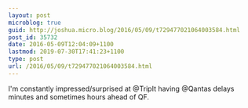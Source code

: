 ```yaml
---
layout: post
microblog: true
guid: http://joshua.micro.blog/2016/05/09/t729477021064003584.html
post_id: 35732
date: 2016-05-09T12:04:09+1100
lastmod: 2019-07-30T17:41:23+1100
type: post
url: /2016/05/09/t729477021064003584.html
---
```

I'm constantly impressed/surprised at @TripIt having @Qantas delays minutes and sometimes hours ahead of QF.
